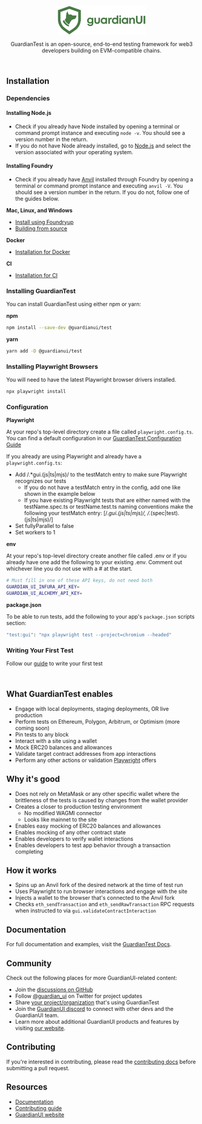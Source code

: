 <p align="center">
  <picture>
    <source media="(prefers-color-scheme: dark)" srcset="https://github.com/GuardianUI/landing-page/blob/main/assets/images/logo.png">
    <img alt="guardianui logo" src="https://github.com/GuardianUI/landing-page/blob/main/assets/images/logo.png" width="auto" height="75">
  </picture>
</p>

<p align="center">
  GuardianTest is an open-source, end-to-end testing framework for web3 developers building on EVM-compatible chains.
<p>

<br>

## Installation

### Dependencies

#### Installing Node.js

- Check if you already have Node installed by opening a terminal or command prompt instance and executing `node -v`. You should see a version number in the return.
- If you do not have Node already installed, go to [Node.js](https://nodejs.org/en/download) and select the version associated with your operating system.

#### Installing Foundry

- Check if you already have [Anvil](https://github.com/foundry-rs/foundry/tree/master/anvil) installed through Foundry by opening a terminal or command prompt instance and executing `anvil -V`. You should see a version number in the return. If you do not, follow one of the guides below.

**Mac, Linux, and Windows**

- [Install using Foundryup](https://book.getfoundry.sh/getting-started/installation#using-foundryup)
- [Building from source](https://book.getfoundry.sh/getting-started/installation#building-from-source)

**Docker**

- [Installation for Docker](https://book.getfoundry.sh/getting-started/installation#using-foundry-with-docker)

**CI**

- [Installation for CI](https://book.getfoundry.sh/getting-started/installation#installing-for-ci-in-github-action)

### Installing GuardianTest

You can install GuardianTest using either npm or yarn:

**npm**

```bash
npm install --save-dev @guardianui/test
```

**yarn**

```bash
yarn add -D @guardianui/test
```

### Installing Playwright Browsers

You will need to have the latest Playwright browser drivers installed.

```bash
npx playwright install
```

### Configuration

**Playwright**

At your repo's top-level directory create a file called `playwright.config.ts`. You can find a default configuration in our [GuardianTest Configuration Guide](https://docs.guardianui.com/platform/guardiantest/getting-started/installation#configuring-the-framework)

If you already are using Playwright and already have a `playwright.config.ts`:

- Add /.\*gui\.(js|ts|mjs)/ to the testMatch entry to make sure Playwright recognizes our tests
  - If you do not have a testMatch entry in the config, add one like shown in the example below
  - If you have existing Playwright tests that are either named with the testName.spec.ts or testName.test.ts naming conventions make the following your testMatch entry: [/.*gui\.(js|ts|mjs)/, /.*(spec|test)\.(js|ts|mjs)/]
- Set fullyParallel to false
- Set workers to 1

**env**

At your repo's top-level directory create another file called .env or if you already have one add the following to your existing .env. Comment out whichever line you do not use with a # at the start.

```bash
# Must fill in one of these API keys, do not need both
GUARDIAN_UI_INFURA_API_KEY=
GUARDIAN_UI_ALCHEMY_API_KEY=
```

**package.json**

To be able to run tests, add the following to your app's `package.json` scripts section:

```bash
"test:gui": "npx playwright test --project=chromium --headed"
```

### Writing Your First Test

Follow our [guide](https://docs.guardianui.com/platform/guardiantest/getting-started/writing-your-first-e2e-test) to write your first test

  <br>

## What GuardianTest enables

- Engage with local deployments, staging deployments, OR live production
- Perform tests on Ethereum, Polygon, Arbitrum, or Optimism (more coming soon)
- Pin tests to any block
- Interact with a site using a wallet
- Mock ERC20 balances and allowances
- Validate target contract addresses from app interactions
- Perform any other actions or validation [Playwright](https://github.com/microsoft/playwright) offers

## Why it's good

- Does not rely on MetaMask or any other specific wallet where the brittleness of the tests is caused by changes from the wallet provider
- Creates a closer to production testing environment
  - No modified WAGMI connector
  - Looks like mainnet to the site
- Enables easy mocking of ERC20 balances and allowances
- Enables mocking of any other contract state
- Enables developers to verify wallet interactions
- Enables developers to test app behavior through a transaction completing

## How it works

- Spins up an Anvil fork of the desired network at the time of test run
- Uses Playwright to run browser interactions and engage with the site
- Injects a wallet to the browser that's connected to the Anvil fork
- Checks `eth_sendTransaction` and `eth_sendRawTransaction` RPC requests when instructed to via `gui.validateContractInteraction`

## Documentation

For full documentation and examples, visit the [GuardianTest Docs](https://docs.guardianui.com/).

## Community

Check out the following places for more GuardianUI-related content:

- Join the [discussions on GitHub](https://github.com/GuardianUI/GuardianTest/discussions)
- Follow [@guardian_ui](https://twitter.com/guardian_ui) on Twitter for project updates
- Share [your project/organization](https://github.com/GuardianUI/GuardianTest/discussions/2) that's using GuardianTest
- Join the [GuardianUI discord](https://discord.gg/TkfeTpfYxx) to connect with other devs and the GuardianUI team.
- Learn more about additional GuardianUI products and features by visiting [our website](https://www.guardianui.com/).

## Contributing

If you're interested in contributing, please read the [contributing docs](https://github.com/GuardianUI/GuardianTest/blob/main/CONTRIBUTING.md) before submitting a pull request.

## Resources

- [Documentation](https://docs.guardianui.com/)
- [Contributing guide](CONTRIBUTING.md)
- [GuardianUI website](https://www.guardianui.com/)
